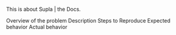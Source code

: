 This is about Supla | the Docs.

Overview of the problem
Description
Steps to Reproduce
Expected behavior
Actual behavior